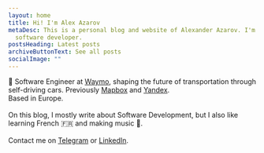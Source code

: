 ```yaml
---
layout: home
title: Hi! I'm Alex Azarov
metaDesc: This is a personal blog and website of Alexander Azarov. I'm a
  software developer.
postsHeading: Latest posts
archiveButtonText: See all posts
socialImage: ""
---
```

🍎 Software Engineer at [Waymo](https://waymo.com), shaping the future of transportation through self-driving cars. Previously [Mapbox](https://mapbox.com) and [Yandex](https://en.wikipedia.org/wiki/Yandex).\
Based in Europe.\
\
On this blog, I mostly write about Software Development, but I also like learning French 🇫🇷 and making music 🎹.\
\
Contact me on [Telegram](https://t.me/azarovalex) or [LinkedIn](https://www.linkedin.com/in/azarovalex).
